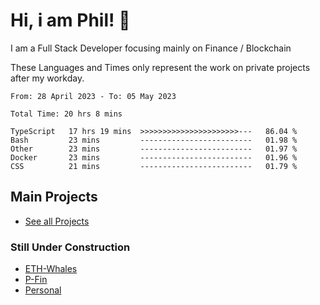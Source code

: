 # Hi, i am Phil! 👋
I am a Full Stack Developer focusing mainly on Finance / Blockchain

These Languages and Times only represent the work on private projects after my workday.
<!--START_SECTION:waka-->

```text
From: 28 April 2023 - To: 05 May 2023

Total Time: 20 hrs 8 mins

TypeScript   17 hrs 19 mins  >>>>>>>>>>>>>>>>>>>>>>---   86.04 %
Bash         23 mins         -------------------------   01.98 %
Other        23 mins         -------------------------   01.97 %
Docker       23 mins         -------------------------   01.96 %
CSS          21 mins         -------------------------   01.79 %
```

<!--END_SECTION:waka-->

## Main Projects
- [See all Projects](https://www.github.com/phil-schmidtke/projects)
### Still Under Construction
- [ETH-Whales](https://www.eth-whales.com)
- [P-Fin](https://www.p-fin.de)
- [Personal](https://www.phil-schmidtke.de)
